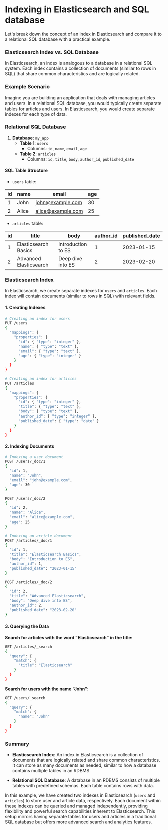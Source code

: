 # Indexing in Elasticsearch and SQL database
Let's break down the concept of an index in Elasticsearch and compare it to a relational SQL database with a practical example.

### Elasticsearch Index vs. SQL Database

In Elasticsearch, an index is analogous to a database in a relational SQL system. Each index contains a collection of documents (similar to rows in SQL) that share common characteristics and are logically related. 

### Example Scenario

Imagine you are building an application that deals with managing articles and users. In a relational SQL database, you would typically create separate tables for articles and users. In Elasticsearch, you would create separate indexes for each type of data.

### Relational SQL Database

1. **Database**: `my_app`
   - **Table 1**: `users`
     - Columns: `id`, `name`, `email`, `age`
   - **Table 2**: `articles`
     - Columns: `id`, `title`, `body`, `author_id`, `published_date`

#### SQL Table Structure

- `users` table:

| id  | name  | email          | age |
|-----|-------|----------------|-----|
| 1   | John  | john@example.com | 30  |
| 2   | Alice | alice@example.com | 25  |

- `articles` table:

| id  | title                  | body             | author_id | published_date |
|-----|------------------------|------------------|-----------|----------------|
| 1   | Elasticsearch Basics   | Introduction to ES | 1         | 2023-01-15     |
| 2   | Advanced Elasticsearch | Deep dive into ES | 2         | 2023-02-20     |

### Elasticsearch Index

In Elasticsearch, we create separate indexes for `users` and `articles`. Each index will contain documents (similar to rows in SQL) with relevant fields.

#### 1. Creating Indexes

```bash
# Creating an index for users
PUT /users
{
  "mappings": {
    "properties": {
      "id": { "type": "integer" },
      "name": { "type": "text" },
      "email": { "type": "text" },
      "age": { "type": "integer" }
    }
  }
}

# Creating an index for articles
PUT /articles
{
  "mappings": {
    "properties": {
      "id": { "type": "integer" },
      "title": { "type": "text" },
      "body": { "type": "text" },
      "author_id": { "type": "integer" },
      "published_date": { "type": "date" }
    }
  }
}
```

#### 2. Indexing Documents

```bash
# Indexing a user document
POST /users/_doc/1
{
  "id": 1,
  "name": "John",
  "email": "john@example.com",
  "age": 30
}

POST /users/_doc/2
{
  "id": 2,
  "name": "Alice",
  "email": "alice@example.com",
  "age": 25
}

# Indexing an article document
POST /articles/_doc/1
{
  "id": 1,
  "title": "Elasticsearch Basics",
  "body": "Introduction to ES",
  "author_id": 1,
  "published_date": "2023-01-15"
}

POST /articles/_doc/2
{
  "id": 2,
  "title": "Advanced Elasticsearch",
  "body": "Deep dive into ES",
  "author_id": 2,
  "published_date": "2023-02-20"
}
```

#### 3. Querying the Data

**Search for articles with the word "Elasticsearch" in the title:**

```bash
GET /articles/_search
{
  "query": {
    "match": {
      "title": "Elasticsearch"
    }
  }
}
```

**Search for users with the name "John":**

```bash
GET /users/_search
{
  "query": {
    "match": {
      "name": "John"
    }
  }
}
```

### Summary

- **Elasticsearch Index**: An index in Elasticsearch is a collection of documents that are logically related and share common characteristics. It can store as many documents as needed, similar to how a database contains multiple tables in an RDBMS.
  
- **Relational SQL Database**: A database in an RDBMS consists of multiple tables with predefined schemas. Each table contains rows with data.

In this example, we have created two indexes in Elasticsearch (`users` and `articles`) to store user and article data, respectively. Each document within these indexes can be queried and managed independently, providing flexibility and powerful search capabilities inherent to Elasticsearch. This setup mirrors having separate tables for users and articles in a traditional SQL database but offers more advanced search and analytics features.